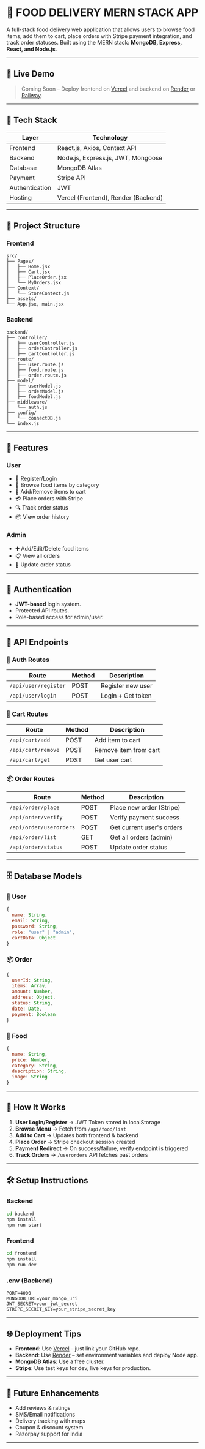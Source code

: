 
# 🍔 FOOD DELIVERY MERN STACK APP

A full-stack food delivery web application that allows users to browse food items, add them to cart, place orders with Stripe payment integration, and track order statuses. Built using the MERN stack: **MongoDB, Express, React, and Node.js**.

---

## 🚀 Live Demo

> Coming Soon – Deploy frontend on [Vercel](https://vercel.com/) and backend on [Render](https://render.com/) or [Railway](https://railway.app/).

---

## 🧱 Tech Stack

| Layer        | Technology                         |
|--------------|-------------------------------------|
| Frontend     | React.js, Axios, Context API        |
| Backend      | Node.js, Express.js, JWT, Mongoose  |
| Database     | MongoDB Atlas                       |
| Payment      | Stripe API                          |
| Authentication | JWT                               |
| Hosting      | Vercel (Frontend), Render (Backend) |

---

## 📁 Project Structure

### Frontend

```
src/
├── Pages/
│   ├── Home.jsx
│   ├── Cart.jsx
│   ├── PlaceOrder.jsx
│   └── MyOrders.jsx
├── Context/
│   └── StoreContext.js
├── assets/
└── App.jsx, main.jsx
```

### Backend

```
backend/
├── controller/
│   ├── userController.js
│   ├── orderController.js
│   ├── cartController.js
├── route/
│   ├── user.route.js
│   ├── food.route.js
│   ├── order.route.js
├── model/
│   ├── userModel.js
│   ├── orderModel.js
│   ├── foodModel.js
├── middleware/
│   └── auth.js
├── config/
│   └── connectDB.js
└── index.js
```

---

## 🌟 Features

### User

- 🔐 Register/Login
- 🍱 Browse food items by category
- 🛒 Add/Remove items to cart
- 💳 Place orders with Stripe
- 🔍 Track order status
- 📦 View order history

### Admin

- ➕ Add/Edit/Delete food items
- 📋 View all orders
- 🚚 Update order status

---

## 🔐 Authentication

- **JWT-based** login system.
- Protected API routes.
- Role-based access for admin/user.

---

## 🧾 API Endpoints

### 🔐 Auth Routes

| Route              | Method | Description         |
|--------------------|--------|---------------------|
| `/api/user/register` | POST | Register new user   |
| `/api/user/login`    | POST | Login + Get token   |

### 🛒 Cart Routes

| Route              | Method | Description           |
|--------------------|--------|-----------------------|
| `/api/cart/add`    | POST   | Add item to cart      |
| `/api/cart/remove` | POST   | Remove item from cart |
| `/api/cart/get`    | POST   | Get user cart         |

### 📦 Order Routes

| Route                   | Method | Description                |
|--------------------------|--------|----------------------------|
| `/api/order/place`      | POST   | Place new order (Stripe)   |
| `/api/order/verify`     | POST   | Verify payment success     |
| `/api/order/userorders` | POST   | Get current user's orders  |
| `/api/order/list`       | GET    | Get all orders (admin)     |
| `/api/order/status`     | POST   | Update order status        |

---

## 🗄️ Database Models

### 📍 User

```js
{
  name: String,
  email: String,
  password: String,
  role: "user" | "admin",
  cartData: Object
}
```

### 📦 Order

```js
{
  userId: String,
  items: Array,
  amount: Number,
  address: Object,
  status: String,
  date: Date,
  payment: Boolean
}
```

### 🍱 Food

```js
{
  name: String,
  price: Number,
  category: String,
  description: String,
  image: String
}
```

---

## 🧠 How It Works

1. **User Login/Register** → JWT Token stored in localStorage
2. **Browse Menu** → Fetch from `/api/food/list`
3. **Add to Cart** → Updates both frontend & backend
4. **Place Order** → Stripe checkout session created
5. **Payment Redirect** → On success/failure, verify endpoint is triggered
6. **Track Orders** → `/userorders` API fetches past orders

---

## 🛠️ Setup Instructions

### Backend

```bash
cd backend
npm install
npm run start
```

### Frontend

```bash
cd frontend
npm install
npm run dev
```

### .env (Backend)

```env
PORT=4000
MONGODB_URI=your_mongo_uri
JWT_SECRET=your_jwt_secret
STRIPE_SECRET_KEY=your_stripe_secret_key
```

---

## 🌐 Deployment Tips

* **Frontend**: Use [Vercel](https://vercel.com/) – just link your GitHub repo.
* **Backend**: Use [Render](https://render.com/) – set environment variables and deploy Node app.
* **MongoDB Atlas**: Use a free cluster.
* **Stripe**: Use test keys for dev, live keys for production.

---

## 🧱 Future Enhancements

* Add reviews & ratings
* SMS/Email notifications
* Delivery tracking with maps
* Coupon & discount system
* Razorpay support for India

---
